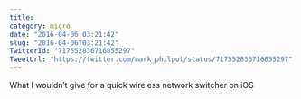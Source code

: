 ```yaml
---
title: 
category: micro
date: "2016-04-06 03:21:42"
slug: "2016-04-06T03:21:42"
TwitterId: "717552836716855297"
TweetUrl: "https://twitter.com/mark_philpot/status/717552836716855297"
---
```


What I wouldn’t give for a quick wireless network switcher on iOS
